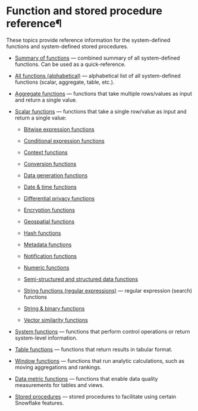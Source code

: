 # Function and stored procedure reference¶

These topics provide reference information for the system-defined functions
and system-defined stored procedures.

  * [Summary of functions](sql-reference/intro-summary-operators-functions) — combined summary of all system-defined functions. Can be used as a quick-reference.

  * [All functions (alphabetical)](sql-reference/functions-all) — alphabetical list of all system-defined functions (scalar, aggregate, table, etc.).

  * [Aggregate functions](sql-reference/functions-aggregation) — functions that take multiple rows/values as input and return a single value.

  * [Scalar functions](sql-reference/functions) — functions that take a single row/value as input and return a single value:

    * [Bitwise expression functions](sql-reference/expressions-byte-bit)

    * [Conditional expression functions](sql-reference/expressions-conditional)

    * [Context functions](sql-reference/functions-context)

    * [Conversion functions](sql-reference/functions-conversion)

    * [Data generation functions](sql-reference/functions-data-generation)

    * [Date & time functions](sql-reference/functions-date-time)

    * [Differential privacy functions](sql-reference/functions-differential-privacy)

    * [Encryption functions](sql-reference/functions-encryption)

    * [Geospatial functions](sql-reference/functions-geospatial)

    * [Hash functions](sql-reference/functions-hash-scalar)

    * [Metadata functions](sql-reference/functions-metadata)

    * [Notification functions](sql-reference/functions-notification)

    * [Numeric functions](sql-reference/functions-numeric)

    * [Semi-structured and structured data functions](sql-reference/functions-semistructured)

    * [String functions (regular expressions)](sql-reference/functions-regexp) — regular expression (search) functions

    * [String & binary functions](sql-reference/functions-string)

    * [Vector similarity functions](sql-reference/functions-vector)

  * [System functions](sql-reference/functions-system) — functions that perform control operations or return system-level information.

  * [Table functions](sql-reference/functions-table) — functions that return results in tabular format.

  * [Window functions](sql-reference/functions-window) — functions that run analytic calculations, such as moving aggregations and rankings.

  * [Data metric functions](sql-reference/functions-data-metric) — functions that enable data quality measurements for tables and views.

  * [Stored procedures](sql-reference-stored-procedures) — stored procedures to facilitate using certain Snowflake features.

